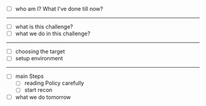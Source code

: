- [ ] who am I? What I've done till now?
---
- [ ] what is this challenge?
- [ ] what we do in this challenge?
---
- [ ] choosing the target
- [ ] setup environment
---
- [ ] main Steps
  - [ ] reading Policy carefully
  - [ ] start recon
- [ ] what we do tomorrow
